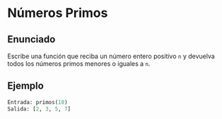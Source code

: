 # Números Primos

## Enunciado
Escribe una función que reciba un número entero positivo `n` y devuelva todos los números primos menores o iguales a `n`.

## Ejemplo
```python
Entrada: primos(10)
Salida: [2, 3, 5, 7]